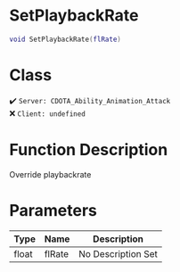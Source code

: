 # SetPlaybackRate
```lua
void SetPlaybackRate(flRate)
```
# Class
✔️ `Server: CDOTA_Ability_Animation_Attack`  
❌ `Client: undefined`  

# Function Description
Override playbackrate
# Parameters
Type|Name|Description
--|--|--
float|flRate|No Description Set
